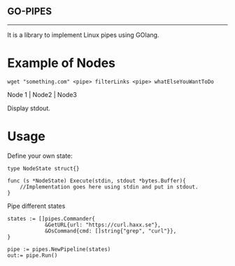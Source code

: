 <h2> GO-PIPES </h2>
<HR>

It is a library to implement Linux pipes using GOlang. 

# Example of Nodes
``` 
wget "something.com" <pipe> filterLinks <pipe> whatElseYouWantToDo 
```
Node 1         |        Node2      |      Node3  

Display stdout.

# Usage
Define your own state: 

```
type NodeState struct{}

func (s *NodeState) Execute(stdin, stdout *bytes.Buffer){
    //Implementation goes here using stdin and put in stdout.
}   
```
Pipe different states 

```
states := []pipes.Commander{
			&GetURL{url: "https://curl.haxx.se"},
			&OsCommand{cmd: []string{"grep", "curl"}},
}

pipe := pipes.NewPipeline(states)
out:= pipe.Run()
```




